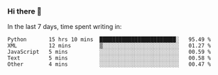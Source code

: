 ### Hi there 👋

In the last 7 days, time spent writing in:

<!--START_SECTION:waka-->
```text
Python       15 hrs 10 mins  ████████████████████████░   95.49 % 
XML          12 mins         ▒░░░░░░░░░░░░░░░░░░░░░░░░   01.27 % 
JavaScript   5 mins          ░░░░░░░░░░░░░░░░░░░░░░░░░   00.59 % 
Text         5 mins          ░░░░░░░░░░░░░░░░░░░░░░░░░   00.58 % 
Other        4 mins          ░░░░░░░░░░░░░░░░░░░░░░░░░   00.47 % 
```
<!--END_SECTION:waka-->
<!--
**jimtje/jimtje** is a ✨ _special_ ✨ repository because its `README.md` (this file) appears on your GitHub profile.


Here are some ideas to get you started:

- 🔭 I’m currently working on ...
- 🌱 I’m currently learning ...
- 👯 I’m looking to collaborate on ...
- 🤔 I’m looking for help with ...
- 💬 Ask me about ...
- 📫 How to reach me: ...
- 😄 Pronouns: ...
- ⚡ Fun fact: ...
-->
